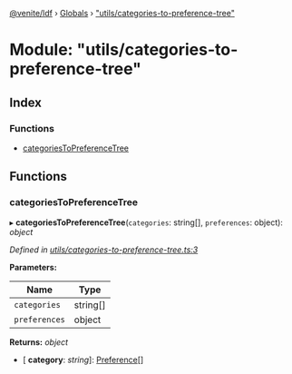 [@venite/ldf](../README.md) › [Globals](../globals.md) › ["utils/categories-to-preference-tree"](_utils_categories_to_preference_tree_.md)

# Module: "utils/categories-to-preference-tree"

## Index

### Functions

* [categoriesToPreferenceTree](_utils_categories_to_preference_tree_.md#categoriestopreferencetree)

## Functions

###  categoriesToPreferenceTree

▸ **categoriesToPreferenceTree**(`categories`: string[], `preferences`: object): *object*

*Defined in [utils/categories-to-preference-tree.ts:3](https://github.com/gbj/venite/blob/928223fe/ldf/src/utils/categories-to-preference-tree.ts#L3)*

**Parameters:**

Name | Type |
------ | ------ |
`categories` | string[] |
`preferences` | object |

**Returns:** *object*

* \[ **category**: *string*\]: [Preference](../classes/_liturgy_preference_.preference.md)[]

